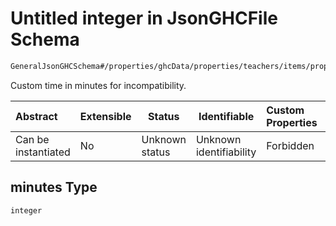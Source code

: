 # Untitled integer in JsonGHCFile Schema

```txt
GeneralJsonGHCSchema#/properties/ghcData/properties/teachers/items/properties/settings/items/properties/incompatibilities/properties/freeTimeBetweenDayBeforeAndCurrent/properties/minutes
```

Custom time in minutes for incompatibility.


| Abstract            | Extensible | Status         | Identifiable            | Custom Properties | Additional Properties | Access Restrictions | Defined In                                                         |
| :------------------ | ---------- | -------------- | ----------------------- | :---------------- | --------------------- | ------------------- | ------------------------------------------------------------------ |
| Can be instantiated | No         | Unknown status | Unknown identifiability | Forbidden         | Allowed               | none                | [ghc.schema.json\*](../out/ghc.schema.json "open original schema") |

## minutes Type

`integer`
